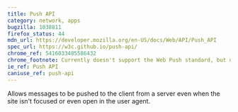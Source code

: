 ```yaml
---
title: Push API
category: network, apps
bugzilla: 1038811
firefox_status: 44
mdn_url: https://developer.mozilla.org/en-US/docs/Web/API/Push_API
spec_url: https://w3c.github.io/push-api/
chrome_ref: 5416033485586432
chrome_footnote: Currently doesn't support the Web Push standard, but uses the proprietary GCM protocol
ie_ref: Push API
caniuse_ref: push-api
---
```


Allows messages to be pushed to the client from a server even when the site isn't focused or even open in the user agent.
